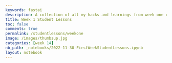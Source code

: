 ```yaml
---
keywords: fastai
description: A collection of all my hacks and learnings from week one of student lessons.
title: Week 1 Student Lessons
toc: false
comments: true
permalink: /studentlessons/weekone
image: /images/thumbsup.jpg
categories: [week 14]
nb_path: _notebooks/2022-11-30-FirstWeekStudentLessons.ipynb
layout: notebook
---
```


<!--
#################################################
### THIS FILE WAS AUTOGENERATED! DO NOT EDIT! ###
#################################################
# file to edit: _notebooks/2022-11-30-FirstWeekStudentLessons.ipynb
-->

<div class="container" id="notebook-container">
        
</div>
 

